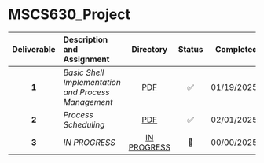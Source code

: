 # MSCS630_Project


| Deliverable | Description and Assignment | Directory | Status | Completed |
| :--------: | :-------- | :--------: |:--------: |--------: |
| **1** | *Basic Shell Implementation and Process Management* | [PDF](./report/1.md) |  :white_check_mark: | 01/19/2025 | 
| **2** | *Process Scheduling* | [PDF](./report/1.md) |  :white_check_mark: | 02/01/2025 |
| **3** | *IN PROGRESS* | [IN PROGRESS](./report/1.md) |  :white_square_button: |  00/00/2025|
